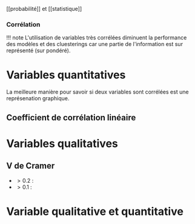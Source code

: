 [[probabilité]] et [[statistique]]
### Corrélation

!!! note
	L'utilisation de variables très corrélées diminuent la performance des modèles et des cluesterings car une partie de l'information est sur représenté (sur pondéré).
# Variables quantitatives 

La meilleure manière pour savoir si deux variables sont corrélées est une représenation graphique.
## Coefficient de corrélation linéaire 
# Variables qualitatives

## V de Cramer

* $\gt 0.2$ :
* $\gt 0.1$ :
# Variable qualitative et quantitative
